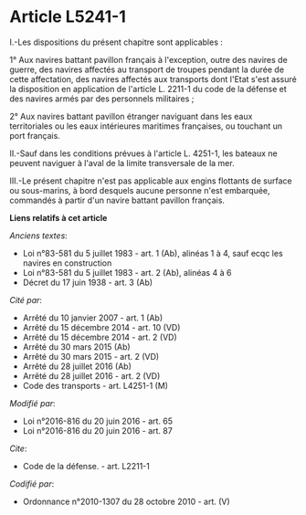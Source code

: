 # Article L5241-1

I.-Les dispositions du présent chapitre sont applicables : 

1° Aux navires battant pavillon français à l'exception, outre des navires de guerre, des navires affectés au transport de
troupes pendant la durée de cette affectation, des navires affectés aux transports dont l'Etat s'est assuré la disposition en
application de l'article L. 2211-1 du code de la défense et des navires armés par des personnels militaires ; 

2° Aux navires battant pavillon étranger naviguant dans les eaux territoriales ou les eaux intérieures maritimes françaises,
ou touchant un port français. 

II.-Sauf dans les conditions prévues à l'article L. 4251-1, les bateaux ne peuvent naviguer à l'aval de la limite
transversale de la mer. 

III.-Le présent chapitre n'est pas applicable aux engins flottants de surface ou sous-marins, à bord desquels aucune personne
n'est embarquée, commandés à partir d'un navire battant pavillon français.

**Liens relatifs à cet article**

_Anciens textes_:

  - Loi n°83-581 du 5 juillet 1983 - art. 1 (Ab), alinéas 1 à 4, sauf ecqc les navires en construction
  - Loi n°83-581 du 5 juillet 1983 - art. 2 (Ab), alinéas 4 à 6
  - Décret du 17 juin 1938 - art. 3 (Ab)

_Cité par_:

  - Arrêté du 10 janvier 2007 - art. 1 (Ab)
  - Arrêté du 15 décembre 2014 - art. 10 (VD)
  - Arrêté du 15 décembre 2014 - art. 2 (VD)
  - Arrêté du 30 mars 2015 (Ab)
  - Arrêté du 30 mars 2015 - art. 2 (VD)
  - Arrêté du 28 juillet 2016 (Ab)
  - Arrêté du 28 juillet 2016 - art. 2 (VD)
  - Code des transports - art. L4251-1 (M)

_Modifié par_:

  - Loi n°2016-816 du 20 juin 2016 - art. 65
  - Loi n°2016-816 du 20 juin 2016 - art. 87

_Cite_:

  - Code de la défense. - art. L2211-1

_Codifié par_:

  - Ordonnance n°2010-1307 du 28 octobre 2010 - art. (V)
